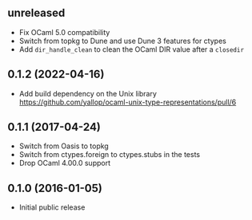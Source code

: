 unreleased
------------------
* Fix OCaml 5.0 compatibility
* Switch from topkg to Dune and use Dune 3 features for ctypes
* Add `dir_handle_clean` to clean the OCaml DIR value after a `closedir`

0.1.2 (2022-04-16)
------------------
* Add build dependency on the Unix library
  https://github.com/yallop/ocaml-unix-type-representations/pull/6

0.1.1 (2017-04-24)
------------------
* Switch from Oasis to topkg
* Switch from ctypes.foreign to ctypes.stubs in the tests
* Drop OCaml 4.00.0 support

0.1.0 (2016-01-05)
------------------
* Initial public release
